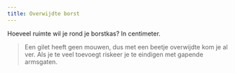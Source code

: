 ```yaml
---
title: Overwijdte borst
---
```


Hoeveel ruimte wil je rond je borstkas? In centimeter.

> Een gilet heeft geen mouwen, dus met een beetje overwijdte kom je al ver. Als je te veel toevoegt riskeer je te eindigen met gapende armsgaten.